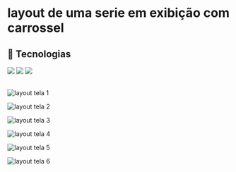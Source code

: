 # layout de uma serie em exibição com carrossel

## 🚀 Tecnologias
<div>
  <img src="https://img.shields.io/badge/HTML-239120?style=for-the-badge&logo=html5&logoColor=white">
  <img src="https://img.shields.io/badge/CSS-239120?&style=for-the-badge&logo=css3&logoColor=white">
  <img src="https://img.shields.io/badge/JavaScript-F7DF1E?style=for-the-badge&logo=javascript&logoColor=black">
</div>
<!-- ## Tecnologias utilizadas durante o curso
* JavaScript
 -->
<!-- ## Tecnologias utilizadas no projeto
* HTML
* CSS -->
<br>

![layout tela 1](https://github.com/DeangellesES/carrossel_serie-HTML5-CSS3-JavaScript/blob/main/tela1%20carrossel%20serie.png)

![layout tela 2](https://github.com/DeangellesES/carrossel_serie-HTML5-CSS3-JavaScript/blob/main/tela2%20carrossel%20serie.png)

![layout tela 3](https://github.com/DeangellesES/carrossel_serie-HTML5-CSS3-JavaScript/blob/main/tela3%20carrossel%20serie.png)

![layout tela 4](https://github.com/DeangellesES/carrossel_serie-HTML5-CSS3-JavaScript/blob/main/tela4%20carrossel%20serie.png)

![layout tela 5](https://github.com/DeangellesES/carrossel_serie-HTML5-CSS3-JavaScript/blob/main/tela5%20carrossel%20serie.png)

![layout tela 6](https://github.com/DeangellesES/carrossel_serie-HTML5-CSS3-JavaScript/blob/main/tela6%20carrossel%20serie.png)
